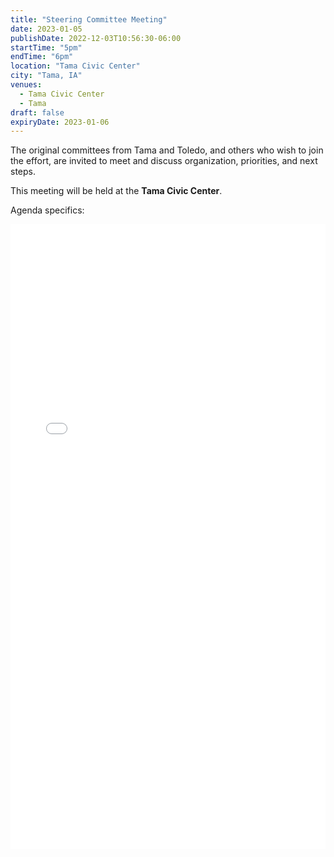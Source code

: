 ```yaml
---
title: "Steering Committee Meeting"
date: 2023-01-05
publishDate: 2022-12-03T10:56:30-06:00
startTime: "5pm"
endTime: "6pm"
location: "Tama Civic Center"
city: "Tama, IA"
venues:
  - Tama Civic Center
  - Tama
draft: false
expiryDate: 2023-01-06
--- 
```


The original committees from Tama and Toledo, and others who wish to join the effort, are invited to meet and discuss organization, priorities, and next steps.

This meeting will be held at the **Tama Civic Center**.

Agenda specifics:
  
<embed width=100% height=1000 src="./../../pdfs/HH-Tama-Toledo-agenda-1.5.2023.pdf"></embed>
 


  
 
